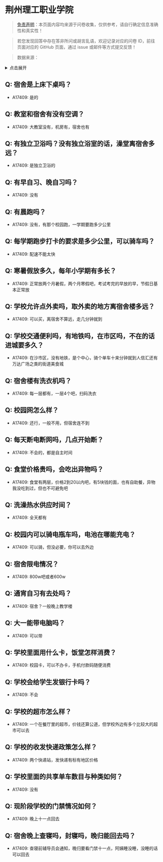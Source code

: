 # 荆州理工职业学院

> [免责声明](https://colleges.chat/#_3)：本页面内容均来源于问卷收集，仅供参考，请自行确定信息准确性和真实性！

> 若您发现回答中存在答非所问或胡言乱语，欢迎记录对应的问卷 ID，前往页面对应的 GitHub 页面，通过 issue 或邮件等方式提交反馈！

> 数据来源：

<details><summary>点击展开</summary>
<ul>
<li>A17409: 匿名 (2023 年 06 月)</li>
</ul>
</details>

## Q: 宿舍是上床下桌吗？

- A17409: 是的

## Q: 教室和宿舍有没有空调？

- A17409: 大教室没有，机房有，宿舍也有

## Q: 有独立卫浴吗？没有独立浴室的话，澡堂离宿舍多远？

- A17409: 是独立卫浴的

## Q: 有早自习、晚自习吗？

- A17409: 没有

## Q: 有晨跑吗？

- A17409: 没有，有那个校园跑，一学期要跑多少公里

## Q: 每学期跑步打卡的要求是多少公里，可以骑车吗？

- A17409: 配速不能太快

## Q: 寒暑假放多久，每年小学期有多长？

- A17409: 正常放两个月暑假，两个月寒假吧，考试考完的早放的早，节假日基本正常放

## Q: 学校允许点外卖吗，取外卖的地方离宿舍楼多远？

- A17409: 可以买，离宿舍不算远，走几分钟就到

## Q: 学校交通便利吗，有地铁吗，在市区吗，不在的话进城要多久？

- A17409: 在沙市区，没有地铁，是个中心，骑个单车十来分钟就到人信汇还有万达广场之类的街道美食城

## Q: 宿舍楼有洗衣机吗？

- A17409: 每一层都有，一层4个吧，扫码洗衣

## Q: 校园网怎么样？

- A17409: 还行，一般不用，但宿舍连不到

## Q: 每天断电断网吗，几点开始断？

- A17409: 不会的，都是自主时间

## Q: 食堂价格贵吗，会吃出异物吗？

- A17409: 食堂有两层，价格2到20以内吧，有5块钱的面，也有自助餐，异物我没吃到过，但也不可避免吧

## Q: 洗澡热水供应时间？

- A17409: 全天都有

## Q: 校园内可以骑电瓶车吗，电池在哪能充电？

- A17409: 可以骑，但没必要，你可以去外边

## Q: 宿舍限电情况？

- A17409: 800w吧或者600w

## Q: 通宵自习有去处吗？

- A17409: 宿舍？一般晚上教学楼

## Q: 大一能带电脑吗？

- A17409: 可以带

## Q: 学校里面用什么卡，饭堂怎样消费？

- A17409: 校园卡，可以不办卡，手机付款码随便消费

## Q: 学校会给学生发银行卡吗？

- A17409: 不会

## Q: 学校的超市怎么样？

- A17409: 一个在餐厅里的超市，价钱还算公道，但学校外边有多个比较大的超市可以去

## Q: 学校的收发快递政策怎么样？

- A17409: 两个快递站，发快递有标有地区价格

## Q: 学校里面的共享单车数目与种类如何？

- A17409: 没有

## Q: 现阶段学校的门禁情况如何？

- A17409: 晚上十一点回去

## Q: 宿舍晚上查寝吗，封寝吗，晚归能回去吗？

- A17409: 查寝前辅导员会通知，晚归要看门禁十一点，阿姨睡没睡，没睡的话可以回去

